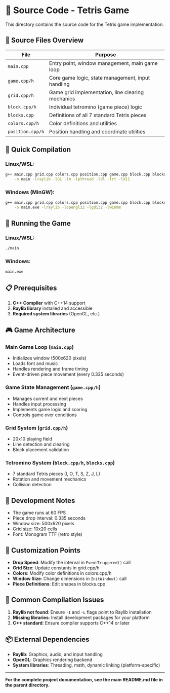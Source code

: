 # 🔧 Source Code - Tetris Game

This directory contains the source code for the Tetris game implementation.

## 📁 Source Files Overview

| File | Purpose |
|------|---------|
| `main.cpp` | Entry point, window management, main game loop |
| `game.cpp/h` | Core game logic, state management, input handling |
| `grid.cpp/h` | Game grid implementation, line clearing mechanics |
| `block.cpp/h` | Individual tetromino (game piece) logic |
| `blocks.cpp` | Definitions of all 7 standard Tetris pieces |
| `colors.cpp/h` | Color definitions and utilities |
| `position.cpp/h` | Position handling and coordinate utilities |

## 🚀 Quick Compilation

### Linux/WSL:
```bash
g++ main.cpp grid.cpp colors.cpp position.cpp game.cpp block.cpp blocks.cpp \
    -o main -lraylib -lGL -lm -lpthread -ldl -lrt -lX11
```

### Windows (MinGW):
```bash
g++ main.cpp grid.cpp colors.cpp position.cpp game.cpp block.cpp blocks.cpp \
    -o main.exe -lraylib -lopengl32 -lgdi32 -lwinmm
```

## 🏃 Running the Game

### Linux/WSL:
```bash
./main
```

### Windows:
```bash
main.exe
```

## 📋 Prerequisites

1. **C++ Compiler** with C++14 support
2. **Raylib library** installed and accessible
3. **Required system libraries** (OpenGL, etc.)

## 🎮 Game Architecture

### Main Game Loop (`main.cpp`)
- Initializes window (500x620 pixels)
- Loads font and music
- Handles rendering and frame timing
- Event-driven piece movement (every 0.335 seconds)

### Game State Management (`game.cpp/h`)
- Manages current and next pieces
- Handles input processing
- Implements game logic and scoring
- Controls game over conditions

### Grid System (`grid.cpp/h`)
- 20x10 playing field
- Line detection and clearing
- Block placement validation

### Tetromino System (`block.cpp/h`, `blocks.cpp`)
- 7 standard Tetris pieces (I, O, T, S, Z, J, L)
- Rotation and movement mechanics
- Collision detection

## 🔧 Development Notes

- The game runs at 60 FPS
- Piece drop interval: 0.335 seconds
- Window size: 500x620 pixels
- Grid size: 10x20 cells
- Font: Monogram TTF (retro style)

## 🎨 Customization Points

- **Drop Speed**: Modify the interval in `EventTriggered()` call
- **Grid Size**: Update constants in grid.cpp/h
- **Colors**: Modify color definitions in colors.cpp/h
- **Window Size**: Change dimensions in `InitWindow()` call
- **Piece Definitions**: Edit shapes in blocks.cpp

## 🐛 Common Compilation Issues

1. **Raylib not found**: Ensure `-I` and `-L` flags point to Raylib installation
2. **Missing libraries**: Install development packages for your platform
3. **C++ standard**: Ensure compiler supports C++14 or later

## 📦 External Dependencies

- **Raylib**: Graphics, audio, and input handling
- **OpenGL**: Graphics rendering backend
- **System libraries**: Threading, math, dynamic linking (platform-specific)

---

**For the complete project documentation, see the main README.md file in the parent directory.**
